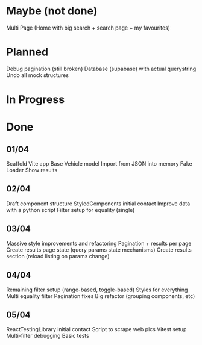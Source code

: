 

# Maybe (not done)
Multi Page (Home with big search + search page + my favourites)


# Planned
Debug pagination (still broken)
Database (supabase) with actual querystring
Undo all mock structures

# In Progress

# Done
## 01/04
Scaffold Vite app
Base Vehicle model
Import from JSON into memory
Fake Loader
Show results
## 02/04
Draft component structure
StyledComponents initial contact
Improve data with a python script
Filter setup for equality (single)
## 03/04
Massive style improvements and refactoring
Pagination + results per page
Create results page state (query params state mechanisms)
Create results section (reload listing on params change)
## 04/04
Remaining filter setup (range-based, toggle-based)
Styles for everything
Multi equality filter
Pagination fixes
Big refactor (grouping components, etc)
## 05/04
ReactTestingLibrary initial contact
Script to scrape web pics
Vitest setup
Multi-filter debugging
Basic tests